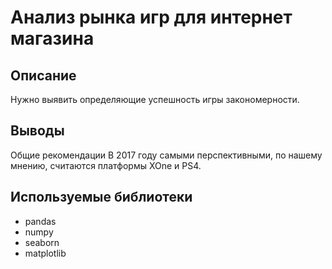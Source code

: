 # Анализ рынка игр для интернет магазина 
## Описание
Нужно выявить определяющие успешность игры закономерности.

## Выводы
Общие рекомендации В 2017 году самыми перспективными, по нашему мнению, считаются платформы XOne и PS4.

## Используемые библиотеки
- pandas
- numpy
- seaborn
- matplotlib

